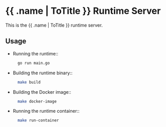 # {{ .name | ToTitle }} Runtime Server

This is the {{ .name | ToTitle }} runtime server.

## Usage

* Running the runtime::
    ```bash
      go run main.go
    ```

* Building the runtime binary::
    ```bash
      make build
    ```
  
* Building the Docker image::
    ```bash
      make docker-image
    ```

* Running the runtime container::

    ```bash
      make run-container
    ```


